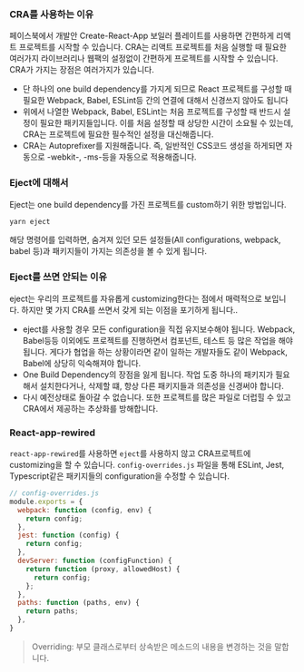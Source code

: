 ### CRA를 사용하는 이유

페이스북에서 개발안 Create-React-App 보일러 플레이트를 사용하면 간편하게 리액트 프로젝트를 시작할 수 있습니다. CRA는 리액트 프로젝트를 처음 실행할 때 필요한 여러가지 라이브러리나 웹팩의 설정없이 간편하게 프로젝트를 시작할 수 있습니다. CRA가 가지는 장점은 여러가지가 있습니다.

- 단 하나의 one build dependency를 가지게 되므로 React 프로젝트를 구성할 때 필요한 Webpack, Babel, ESLint등 간의 연결에 대해서 신경쓰지 않아도 됩니다
- 위에서 나열한 Webpack, Babel, ESLint는 처음 프로젝트를 구성할 때 반드시 설정이 필요한 패키지들입니다. 이를 처음 설정할 때 상당한 시간이 소요될 수 있는데, CRA는 프로젝트에 필요한 필수적인 설정을 대신해줍니다.
- CRA는 Autoprefixer를 지원해줍니다. 즉, 일반적인 CSS코드 생성을 하게되면 자동으로 -webkit-, -ms-등을 자동으로 적용해줍니다.

### Eject에 대해서

Eject는 one build dependency를 가진 프로젝트를 custom하기 위한 방법입니다. 

```jsx
yarn eject
```

해당 명령어를 입력하면, 숨겨져 있던 모든 설정들(All configurations, webpack, babel 등)과 패키지들이 가지는 의존성을 볼 수 있게 됩니다.

### Eject를 쓰면 안되는 이유

eject는 우리의 프로젝트를 자유롭게 customizing한다는 점에서 매력적으로 보입니다. 하지만 몇 가지 CRA를 쓰면서 갖게 되는 이점을 포기하게 됩니다..

- eject를 사용할 경우 모든 configuration을 직접 유지보수해야 됩니다. Webpack, Babel등등 이외에도 프로젝트를 진행하면서 컴포넌트, 테스트 등 많은 작업을 해야됩니다. 게다가 협업을 하는 상황이라면 같이 일하는 개발자들도 같이 Webpack, Babel에 상당히 익숙해져야 합니다.
- One Build Dependency의 장점을 잃게 됩니다. 작업 도중 하나의 패키지가 필요해서 설치한다거나, 삭제할 떄, 항상 다른 패키지들과 의존성을 신경써야 합니다.
- 다시 예전상태로 돌아갈 수 없습니다. 또한 프로젝트를 많은 파일로 더럽힐 수 있고 CRA에서 제공하는 추상화를 방해합니다.

### React-app-rewired

`react-app-rewired`를 사용하면 `eject`를 사용하지 않고 CRA프로젝트에 customizing을 할 수 있습니다. `config-overrides.js` 파일을 통해 ESLint, Jest, Typescript같은 패키지들의 configuration을 수정할 수 있습니다.

```jsx
// config-overrides.js
module.exports = {
  webpack: function (config, env) {
    return config;
  },
  jest: function (config) {
    return config;
  },
  devServer: function (configFunction) {
    return function (proxy, allowedHost) {
      return config;
    };
  },
  paths: function (paths, env) {
    return paths;
  },
}
```

> Overriding: 부모 클래스로부터 상속받은 메소드의 내용을 변경하는 것을 말합니다.
>
